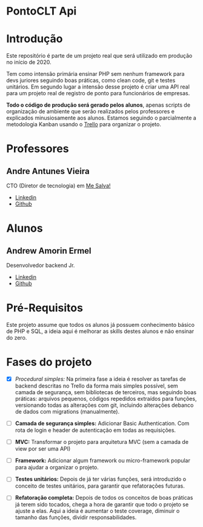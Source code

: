 # PontoCLT Api

# Introdução

Este repositório é parte de um projeto real que será utilizado em produção no início de 2020.

Tem como intensão primária ensinar PHP sem nenhum framework para devs juriores seguindo boas práticas, como clean code, 
git e testes unitários. Em segundo lugar a intensão desse projeto é criar uma API real para um projeto real de registro 
de ponto para funcionários de empresas.

**Todo o código de produção será gerado pelos alunos**, apenas scripts de organização de ambiente que serão realizados
pelos professores e explicados minusiosamente aos alunos.
Estamos seguindo o parcialmente a metodologia Kanban usando o [Trello](https://trello.com/b/ljki55rX/pontoclt) para 
organizar o projeto.

# Professores
## Andre Antunes Vieira
CTO (Diretor de tecnologia) em [Me Salva!](https://www.mesalva.com)
- [Linkedin](https://linkedin.com/in/andreantunesvieira)
- [Github](https://github.com/andreantunesvieira)

# Alunos
## Andrew Amorin Ermel
Desenvolvedor backend Jr.
- [Linkedin](https://www.linkedin.com/in/andrew-ermel-7465ba16a)
- [Github](https://github.com/andrewermel)

# Pré-Requisitos
Este projeto assume que todos os alunos já possuem conhecimento básico de PHP e SQL, a ideia aqui é melhorar as skills destes alunos e não ensinar do zero.

# Fases do projeto

- [x] *Procedural simples:* Na primeira fase a ideia é resolver as tarefas de backend descritas no Trello da forma mais 
simples possível, sem camada de segurança, sem bibliotecas de terceiros, mas seguindo boas práticas: arquivos pequenos, 
códigos repedidos extraídos para funções, versionando todas as alterações com git, incluindo alterações debanco de dados
com migrations (manualmente).

- [ ] **Camada de segurança simples:** Adicionar Basic Authentication. Com rota de login e header de autenticação em todas
as requisições.

- [ ] **MVC:** Transformar o projeto para arquitetura MVC (sem a camada de view por ser uma API)

- [ ] **Framework:** Adicionar algum framework ou micro-framework popular para ajudar a organizar o projeto.

- [ ] **Testes unitários:** Depois de já ter várias funções, será introduzido o conceito de testes unitários, para 
garantir que refatorações futuras.

- [ ] **Refatoração completa:** Depois de todos os conceitos de boas práticas já terem sido tocados, chega a hora de
garantir que todo o projeto se ajuste a elas. Aqui a ideia é aumentar o teste coverage, diminuir o tamanho das funções,
dividir responsabilidades.
